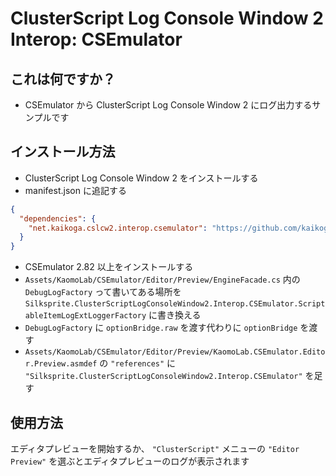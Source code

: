 # ClusterScript Log Console Window 2 Interop: CSEmulator

## これは何ですか？

- CSEmulator から ClusterScript Log Console Window 2 にログ出力するサンプルです  

## インストール方法

- ClusterScript Log Console Window 2 をインストールする
- manifest.json に追記する

```json
{
  "dependencies": {
    "net.kaikoga.cslcw2.interop.csemulator": "https://github.com/kaikoga/ClusterScriptLogConsoleWindow2-Unity-CSEmulator.git"
  }
}
```

- CSEmulator 2.82 以上をインストールする
- `Assets/KaomoLab/CSEmulator/Editor/Preview/EngineFacade.cs` 内の `DebugLogFactory` って書いてある場所を `Silksprite.ClusterScriptLogConsoleWindow2.Interop.CSEmulator.ScriptableItemLogExtLoggerFactory` に書き換える
- `DebugLogFactory` に `optionBridge.raw` を渡す代わりに `optionBridge` を渡す
- `Assets/KaomoLab/CSEmulator/Editor/Preview/KaomoLab.CSEmulator.Editor.Preview.asmdef` の `"references"` に `"Silksprite.ClusterScriptLogConsoleWindow2.Interop.CSEmulator"` を足す

## 使用方法

エディタプレビューを開始するか、 `"ClusterScript"` メニューの `"Editor Preview"` を選ぶとエディタプレビューのログが表示されます
